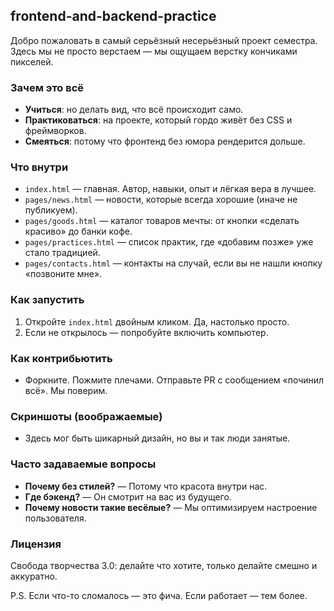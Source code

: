 ## frontend-and-backend-practice

Добро пожаловать в самый серьёзный несерьёзный проект семестра. Здесь мы не просто верстаем — мы ощущаем верстку кончиками пикселей.

### Зачем это всё
- **Учиться**: но делать вид, что всё происходит само.
- **Практиковаться**: на проекте, который гордо живёт без CSS и фреймворков.
- **Смеяться**: потому что фронтенд без юмора рендерится дольше.

### Что внутри
- `index.html` — главная. Автор, навыки, опыт и лёгкая вера в лучшее.
- `pages/news.html` — новости, которые всегда хорошие (иначе не публикуем).
- `pages/goods.html` — каталог товаров мечты: от кнопки «сделать красиво» до банки кофе.
- `pages/practices.html` — список практик, где «добавим позже» уже стало традицией.
- `pages/contacts.html` — контакты на случай, если вы не нашли кнопку «позвоните мне».

### Как запустить
1. Откройте `index.html` двойным кликом. Да, настолько просто.
2. Если не открылось — попробуйте включить компьютер.

### Как контрибьютить
- Форкните. Пожмите плечами. Отправьте PR с сообщением «починил всё». Мы поверим.

### Скриншоты (воображаемые)
- Здесь мог быть шикарный дизайн, но вы и так люди занятые.

### Часто задаваемые вопросы
- **Почему без стилей?** — Потому что красота внутри нас.
- **Где бэкенд?** — Он смотрит на вас из будущего.
- **Почему новости такие весёлые?** — Мы оптимизируем настроение пользователя.

### Лицензия
Свобода творчества 3.0: делайте что хотите, только делайте смешно и аккуратно.

P.S. Если что-то сломалось — это фича. Если работает — тем более.
